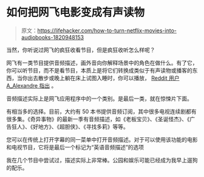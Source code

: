 # 如何把网飞电影变成有声读物

> 原文：<https://lifehacker.com/how-to-turn-netflix-movies-into-audiobooks-1820948153>

当然，你听说过网飞的疯狂收看节目，但是疯狂收听怎么样呢？



网飞有一类节目提供音频描述，画外音向你解释场景中的角色在做什么。有了它，你可以听节目，而不是看节目，本质上是将它们转换成类似于有声读物或播客的东西，当你出去散步或晚上躺在床上试图入睡时，你可以播放， [Reddit 用户 A_Alexandre 指出](https://www.reddit.com/r/lifehacks/comments/7fiu0y/turn_netflix_movies_into_audiobooks/) 。

音频描述实际上是网飞应用程序中的一个类别。是最后一类，就在惊悚片下面。

有相当多的选择。目前，大约有 50 本书提供音频订阅，其中很多电视连续剧都有很多集。《奇异事物》的最新一季有音频描述，如《老板宝贝》、《圣诞怪杰》、《广告狂人》、《好地方》、《超胆侠》、《寻找多莉》等等。

您可以在传统上打开字幕的同一菜单中打开音频描述。对于可以使用该功能的电影和电视节目，它将是最后一个标记为“英语音频描述”的选项

我在几个节目中尝试过，描述实际上非常棒。公园和娱乐可能已经成为我早上遛狗的配乐。